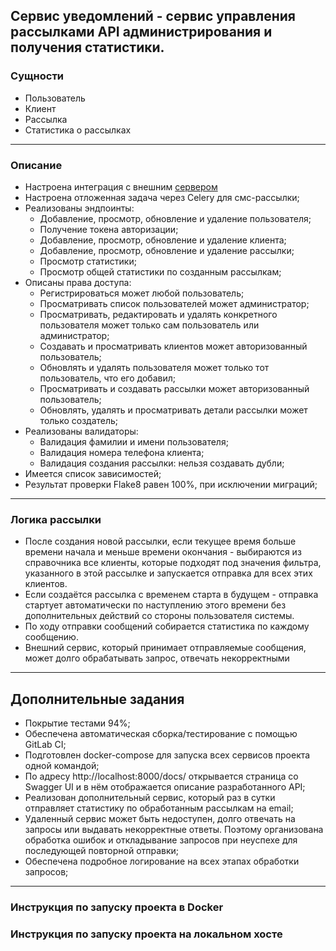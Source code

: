 ## Сервис уведомлений - сервис управления рассылками API администрирования и получения статистики.

### Сущности

* Пользователь
* Клиент
* Рассылка
* Статистика о рассылках
---
### Описание

* Настроена интеграция с внешним [сервером](https://probe.fbrq.cloud/docs)
* Настроена отложенная задача через Celery для смс-рассылки;
* Реализованы эндпоинты:
    * Добавление, просмотр, обновление и удаление пользователя;
    * Получение токена авторизации;
    * Добавление, просмотр, обновление и удаление клиента;
    * Добавление, просмотр, обновление и удаление рассылки;
    * Просмотр статистики;
    * Просмотр общей статистики по созданным рассылкам;
* Описаны права доступа:
    * Регистрироваться может любой пользователь;
    * Просматривать список пользователей может администратор;
    * Просматривать, редактировать и удалять конкретного пользователя может только сам пользователь или администратор;
    * Создавать и просматривать клиентов может авторизованный пользователь;
    * Обновлять и удалять пользователя может только тот пользователь, что его добавил;
    * Просматривать и создавать рассылки может авторизованный пользователь;
    * Обновлять, удалять и просматривать детали рассылки может только создатель;
* Реализованы валидаторы:
    * Валидация фамилии и имени пользователя;
    * Валидация номера телефона клиента;
    * Валидация создания рассылки: нельзя создавать дубли;
* Имеется список зависимостей;
* Результат проверки Flake8 равен 100%, при исключении миграций;
---
### Логика рассылки

* После создания новой рассылки, если текущее время больше времени начала и меньше времени окончания - выбираются из
  справочника все клиенты, которые подходят под значения фильтра, указанного в этой рассылке и запускается отправка для
  всех этих клиентов.
* Если создаётся рассылка с временем старта в будущем - отправка стартует автоматически по наступлению этого времени без
  дополнительных действий со стороны пользователя системы.
* По ходу отправки сообщений собирается статистика по каждому сообщению.
* Внешний сервис, который принимает отправляемые сообщения, может долго обрабатывать запрос, отвечать некорректными
---
## Дополнительные задания

* Покрытие тестами 94%;
* Обеспечена автоматическая сборка/тестирование с помощью GitLab CI;
* Подготовлен docker-compose для запуска всех сервисов проекта одной командой;
* По адресу http://localhost:8000/docs/ открывается страница со Swagger UI и в нём отображается описание разработанного
  API;
* Реализован дополнительный сервис, который раз в сутки отправляет статистику по обработанным рассылкам на email;
* Удаленный сервис может быть недоступен, долго отвечать на запросы или выдавать некорректные ответы. Поэтому 
  организована обработка ошибок и откладывание запросов при неуспехе для последующей повторной отправки;
* Обеспечена подробное логирование на всех этапах обработки запросов;
---
### Инструкция по запуску проекта в Docker

### Инструкция по запуску проекта на локальном хосте